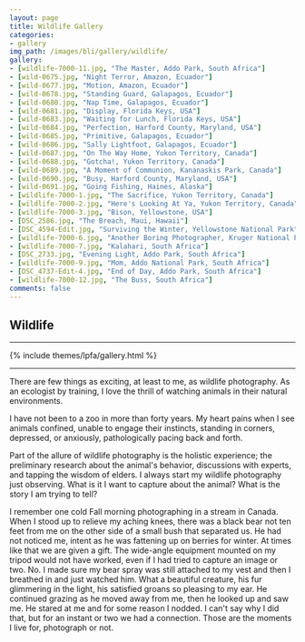 ```yaml
---
layout: page
title: Wildlife Gallery
categories:
- gallery
img_path: /images/bli/gallery/wildlife/
gallery:
- [wildlife-7000-11.jpg, "The Master, Addo Park, South Africa"]
- [wild-0675.jpg, "Night Terror, Amazon, Ecuador"]
- [wild-0677.jpg, "Motion, Amazon, Ecuador"]
- [wild-0678.jpg, "Standing Guard, Galapagos, Ecuador"]
- [wild-0680.jpg, "Nap Time, Galapagos, Ecuador"]
- [wild-0681.jpg, "Display, Florida Keys, USA"]
- [wild-0683.jpg, "Waiting for Lunch, Florida Keys, USA"]
- [wild-0684.jpg, "Perfection, Harford County, Maryland, USA"]
- [wild-0685.jpg, "Primitive, Galapagos, Ecuador"]
- [wild-0686.jpg, "Sally Lightfoot, Galapagos, Ecuador"]
- [wild-0687.jpg, "On The Way Home, Yukon Territory, Canada"]
- [wild-0688.jpg, "Gotcha!, Yukon Territory, Canada"]
- [wild-0689.jpg, "A Moment of Communion, Kananaskis Park, Canada"]
- [wild-0690.jpg, "Busy, Harford County, Maryland, USA"]
- [wild-0691.jpg, "Going Fishing, Haines, Alaska"]
- [wildlife-7000-1.jpg, "The Sacrifice, Yukon Territory, Canada"]
- [wildlife-7000-2.jpg, "Here's Looking At Ya, Yukon Territory, Canada"]
- [wildlife-7000-3.jpg, "Bison, Yellowstone, USA"]
- [DSC_2586.jpg, "The Breach, Maui, Hawaii"]
- [DSC_4594-Edit.jpg, "Surviving the Winter, Yellowstone National Park"]
- [wildlife-7000-6.jpg, "Another Boring Photographer, Kruger National Park, Canada"]
- [wildlife-7000-7.jpg, "Kalahari, South Africa"]
- [DSC_2733.jpg, "Evening Light, Addo Park, South Africa"]
- [wildlife-7000-9.jpg, "Mom, Addo National Park, South Africa"]
- [DSC_4737-Edit-4.jpg, "End of Day, Addo Park, South Africa"]
- [wildlife-7000-12.jpg, "The Buss, South Africa"]
comments: false
---
```


## Wildlife

---

{% include themes/lpfa/gallery.html %}

---

There are few things as exciting, at least to me, as wildlife photography. As an ecologist by training, I love the thrill of watching animals in their natural environments. 

I have not been to a zoo in more than forty years. My heart pains when I see animals confined, unable to engage their instincts, standing in corners, depressed, or anxiously, pathologically pacing back and forth. 

Part of the allure of wildlife photography is the holistic experience; the preliminary research about the animal's behavior, discussions with experts, and tapping the wisdom of elders. I always start my wildlife photography just observing. What is it I want to capture about the animal? What is the story I am trying to tell? 

I remember one cold Fall morning photographing in a stream in Canada. When I stood up to relieve my aching knees, there was a black bear not ten feet from me on the other side of a small bush that separated us. He had not noticed me, intent as he was fattening up on berries for winter. At times like that we are given a gift. The wide-angle equipment mounted on my tripod would not have worked, even if I had tried to capture an image or two. No. I made sure my bear spray was still attached to my vest and then I breathed in and just watched him. What a beautiful creature, his fur glimmering in the light, his satisfied groans so pleasing to my ear. He continued grazing as he moved away from me, then he looked up and saw me. He stared at me and for some reason I nodded. I can't say why I did that, but for an instant or two we had a connection. Those are the moments I live for, photograph or not. 
